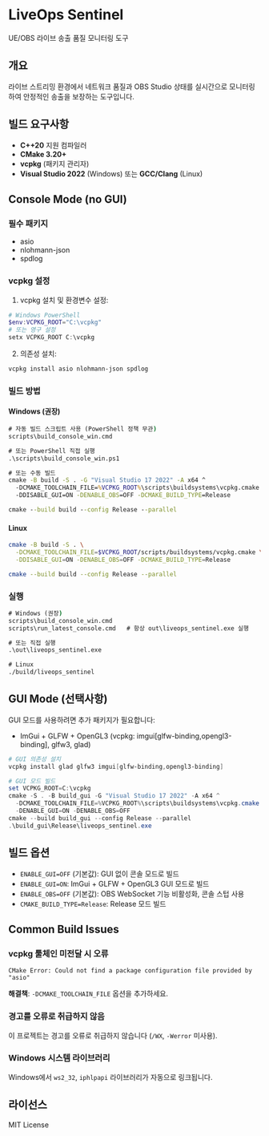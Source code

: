 # LiveOps Sentinel

UE/OBS 라이브 송출 품질 모니터링 도구

## 개요

라이브 스트리밍 환경에서 네트워크 품질과 OBS Studio 상태를 실시간으로 모니터링하여 안정적인 송출을 보장하는 도구입니다.

## 빌드 요구사항

- **C++20** 지원 컴파일러
- **CMake 3.20+**
- **vcpkg** (패키지 관리자)
- **Visual Studio 2022** (Windows) 또는 **GCC/Clang** (Linux)

## Console Mode (no GUI)

### 필수 패키지
- asio
- nlohmann-json  
- spdlog

### vcpkg 설정

1. vcpkg 설치 및 환경변수 설정:
```powershell
# Windows PowerShell
$env:VCPKG_ROOT="C:\vcpkg"
# 또는 영구 설정
setx VCPKG_ROOT C:\vcpkg
```

2. 의존성 설치:
```bash
vcpkg install asio nlohmann-json spdlog
```

### 빌드 방법

#### Windows (권장)
```cmd
# 자동 빌드 스크립트 사용 (PowerShell 정책 무관)
scripts\build_console_win.cmd

# 또는 PowerShell 직접 실행
.\scripts\build_console_win.ps1

# 또는 수동 빌드
cmake -B build -S . -G "Visual Studio 17 2022" -A x64 ^
  -DCMAKE_TOOLCHAIN_FILE=%VCPKG_ROOT%\scripts\buildsystems\vcpkg.cmake ^
  -DDISABLE_GUI=ON -DENABLE_OBS=OFF -DCMAKE_BUILD_TYPE=Release

cmake --build build --config Release --parallel
```

#### Linux
```bash
cmake -B build -S . \
  -DCMAKE_TOOLCHAIN_FILE=$VCPKG_ROOT/scripts/buildsystems/vcpkg.cmake \
  -DDISABLE_GUI=ON -DENABLE_OBS=OFF -DCMAKE_BUILD_TYPE=Release

cmake --build build --config Release --parallel
```

### 실행
```cmd
# Windows (권장)
scripts\build_console_win.cmd
scripts\run_latest_console.cmd   # 항상 out\liveops_sentinel.exe 실행

# 또는 직접 실행
.\out\liveops_sentinel.exe

# Linux  
./build/liveops_sentinel
```

## GUI Mode (선택사항)

GUI 모드를 사용하려면 추가 패키지가 필요합니다:
- ImGui + GLFW + OpenGL3 (vcpkg: imgui[glfw-binding,opengl3-binding], glfw3, glad)

```powershell
# GUI 의존성 설치
vcpkg install glad glfw3 imgui[glfw-binding,opengl3-binding]

# GUI 모드 빌드
set VCPKG_ROOT=C:\vcpkg
cmake -S . -B build_gui -G "Visual Studio 17 2022" -A x64 ^
  -DCMAKE_TOOLCHAIN_FILE=%VCPKG_ROOT%\scripts\buildsystems\vcpkg.cmake ^
  -DENABLE_GUI=ON -DENABLE_OBS=OFF
cmake --build build_gui --config Release --parallel
.\build_gui\Release\liveops_sentinel.exe
```

## 빌드 옵션

- `ENABLE_GUI=OFF` (기본값): GUI 없이 콘솔 모드로 빌드
- `ENABLE_GUI=ON`: ImGui + GLFW + OpenGL3 GUI 모드로 빌드
- `ENABLE_OBS=OFF` (기본값): OBS WebSocket 기능 비활성화, 콘솔 스텁 사용
- `CMAKE_BUILD_TYPE=Release`: Release 모드 빌드

## Common Build Issues

### vcpkg 툴체인 미전달 시 오류
```
CMake Error: Could not find a package configuration file provided by "asio"
```
**해결책**: `-DCMAKE_TOOLCHAIN_FILE` 옵션을 추가하세요.

### 경고를 오류로 취급하지 않음
이 프로젝트는 경고를 오류로 취급하지 않습니다 (`/WX`, `-Werror` 미사용).

### Windows 시스템 라이브러리
Windows에서 `ws2_32`, `iphlpapi` 라이브러리가 자동으로 링크됩니다.

## 라이선스

MIT License

<!--REPO_URL_START-->
<!--REPO_URL_END--> 
